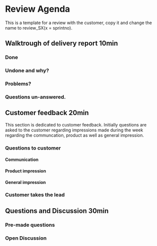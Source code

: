 # Review Agenda
This is a template for a review with the customer, copy it and change the name to review_SX(x = sprintno).

## Walktrough of delivery report 10min
### Done
### Undone and why?
### Problems?
### Questions un-answered.



## Customer feedback 20min
This section is dedicated to customer feedback. Initially questions are asked to the customer regarding impressions made during the week regarding the communcation, product as well as general impression.

### Questions to customer

#### Communication

#### Product impression

#### General impression

### Customer takes the lead



## Questions and Discussion 30min
### Pre-made questions

### Open Discussion
